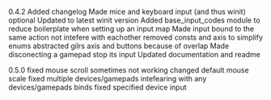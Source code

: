 0.4.2
Added changelog
Made mice and keyboard input (and thus winit) optional
Updated to latest winit version
Added base_input_codes module to reduce boilerplate when setting up an input map
Made input bound to the same action not intefere with eachother
removed consts and axis to simplify enums
abstracted gilrs axis and buttons because of overlap
Made disconecting a gamepad stop its input
Updated documentation and readme

0.5.0
fixed mouse scroll sometimes not working
changed default mouse scale
fixed multiple devices/gamepads intefearing with any devices/gamepads binds
fixed specified device input
